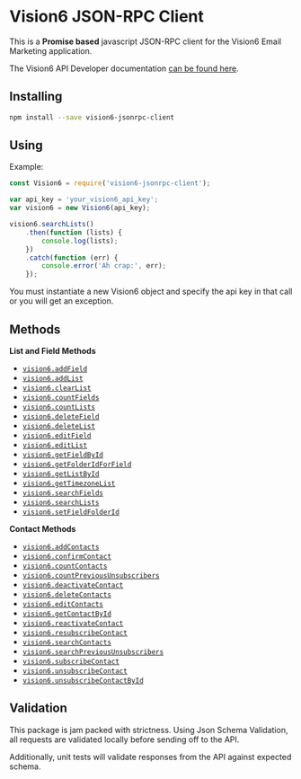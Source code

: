 # Vision6 JSON-RPC Client

This is a **Promise based** javascript JSON-RPC client for the Vision6 Email Marketing
application.

The Vision6 API Developer documentation [can be found here](http://developer.vision6.com.au).

## Installing

```bash
npm install --save vision6-jsonrpc-client
```

## Using

Example:

```javascript
const Vision6 = require('vision6-jsonrpc-client');

var api_key = 'your_vision6_api_key';
var vision6 = new Vision6(api_key);

vision6.searchLists()
    .then(function (lists) {
        console.log(lists);
    })
    .catch(function (err) {
        console.error('Ah crap:', err);
    });
```

You must instantiate a new Vision6 object and specify the api key in that call
or you will get an exception.

## Methods

**List and Field Methods**

- [`vision6.addField`](http://developers.vision6.com.au/3.0/method/addfield)
- [`vision6.addList`](http://developers.vision6.com.au/3.0/method/addlist)
- [`vision6.clearList`](http://developers.vision6.com.au/3.0/method/clearlist)
- [`vision6.countFields`](http://developers.vision6.com.au/3.0/method/countfields)
- [`vision6.countLists`](http://developers.vision6.com.au/3.0/method/countlists)
- [`vision6.deleteField`](http://developers.vision6.com.au/3.0/method/deletefield)
- [`vision6.deleteList`](http://developers.vision6.com.au/3.0/method/deletelist)
- [`vision6.editField`](http://developers.vision6.com.au/3.0/method/editfield)
- [`vision6.editList`](http://developers.vision6.com.au/3.0/method/editlist)
- [`vision6.getFieldById`](http://developers.vision6.com.au/3.0/method/getfieldbyid)
- [`vision6.getFolderIdForField`](http://developers.vision6.com.au/3.0/method/getfolderidforfield)
- [`vision6.getListById`](http://developers.vision6.com.au/3.0/method/getlistbyid)
- [`vision6.getTimezoneList`](http://developers.vision6.com.au/3.0/method/gettimezonelist)
- [`vision6.searchFields`](http://developers.vision6.com.au/3.0/method/searchfields)
- [`vision6.searchLists`](http://developers.vision6.com.au/3.0/method/searchlists)
- [`vision6.setFieldFolderId`](http://developers.vision6.com.au/3.0/method/setfieldfolderid)


**Contact Methods**

- [`vision6.addContacts`](http://developers.vision6.com.au/3.0/method/addcontacts)
- [`vision6.confirmContact`](http://developers.vision6.com.au/3.0/method/confirmcontact)
- [`vision6.countContacts`](http://developers.vision6.com.au/3.0/method/countcontacts)
- [`vision6.countPreviousUnsubscribers`](http://developers.vision6.com.au/3.0/method/countpreviousunsubscribers)
- [`vision6.deactivateContact`](http://developers.vision6.com.au/3.0/method/deactivatecontact)
- [`vision6.deleteContacts`](http://developers.vision6.com.au/3.0/method/deletecontacts)
- [`vision6.editContacts`](http://developers.vision6.com.au/3.0/method/editcontacts)
- [`vision6.getContactById`](http://developers.vision6.com.au/3.0/method/getcontactbyid)
- [`vision6.reactivateContact`](http://developers.vision6.com.au/3.0/method/reactivatecontact)
- [`vision6.resubscribeContact`](http://developers.vision6.com.au/3.0/method/resubscribecontact)
- [`vision6.searchContacts`](http://developers.vision6.com.au/3.0/method/searchcontacts)
- [`vision6.searchPreviousUnsubscribers`](http://developers.vision6.com.au/3.0/method/searchpreviousunsubscribers)
- [`vision6.subscribeContact`](http://developers.vision6.com.au/3.0/method/subscribecontact)
- [`vision6.unsubscribeContact`](http://developers.vision6.com.au/3.0/method/unsubscribecontact)
- [`vision6.unsubscribeContactById`](http://developers.vision6.com.au/3.0/method/unsubscribecontactbyid)

## Validation

This package is jam packed with strictness. Using Json Schema Validation, all requests are validated locally before sending
off to the API.

Additionally, unit tests will validate responses from the API against expected schema.
